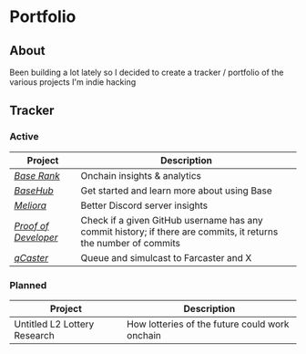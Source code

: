 # Portfolio

## About

Been building a lot lately so I decided to create a tracker / portfolio of
the various projects I'm indie hacking

## Tracker

### Active

| Project | Description |
|-|-|
| *[Base Rank](https://github.com/wbnns/base-rank)* | Onchain insights & analytics |
| *[BaseHub](https://basehub.org/)* | Get started and learn more about using Base |
| *[Meliora](https://github.com/wbnns/meliora)* | Better Discord server insights |
| *[Proof of Developer](https://github.com/wbnns/proof-of-developer)* |  Check if a given GitHub username has any commit history; if there are commits, it returns the number of commits |
| *[qCaster](https://github.com/wbnns/qcaster)* | Queue and simulcast to Farcaster and X |

### Planned

| Project | Description |
|-|-|
| Untitled L2 Lottery Research | How lotteries of the future could work onchain  |
